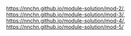 https://nnchn.github.io/module-solution/mod-2/, https://nnchn.github.io/module-solution/mod-3/, https://nnchn.github.io/module-solution/mod-4/, https://nnchn.github.io/module-solution/mod-5/
